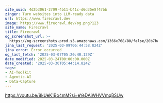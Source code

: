 ```yaml
---
site_uuid: 4d2b3061-2709-4b11-b41c-d6d35e8f47bb
zinger: Turn websites into LLM-ready data
url: https://www.firecrawl.dev
image: https://www.firecrawl.dev/og.png?123
site_name: Firecrawl
title: Firecrawl
og_screenshot_url: >-
  https://og-screenshots-prod.s3.amazonaws.com/1366x768/80/false/20b7ba937768670e5d0bd1639f46f505fd2bf7d862f7965334ed6ea422dc7b87.jpeg
jina_last_request: '2025-03-09T06:44:58.824Z'
jina_error: Error occurred
og_last_fetch: '2025-03-07T05:20:40.129Z'
date_modified: 2025-03-24T00:00:00.000Z
date_created: '2025-03-30T05:44:14.824Z'
tags:
- AI-Toolkit
- Agentic-AI
- Data-Capture
---
```



































































































































































































































https://youtu.be/8kUeK1Bo4mM?si=eYeDAiWHVVmqBSUw
